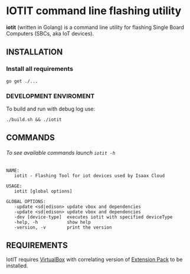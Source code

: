 IOTIT command line flashing utility
==========================



**iotit** (written in Golang) is a command line utility for flashing Single Board Computers (SBCs, aka IoT devices).


INSTALLATION
------------

### Install all requirements

```
go get ./...
```


### DEVELOPMENT ENVIROMENT

To build and run with debug log use:

```
./build.sh && ./iotit
```

COMMANDS
--------
###### To see available commands launch `iotit -h`
```
NAME:
   iotit - Flashing Tool for iot devices used by Isaax Cloud

USAGE:
   iotit [global options]

GLOBAL OPTIONS:
   -update <sd|edison> update vbox and dependencies
   -update <sd|edison> update vbox and dependencies
   -dev [device-type]  executes iotit with specified deviceType
   -help, -h           show help
   -version, -v        print the version
```

REQUIREMENTS
------------

IotIT requires [VirtualBox](https://www.virtualbox.org/) with correlating version of [Extension Pack](https://www.virtualbox.org/wiki/Downloads) to be installed.


